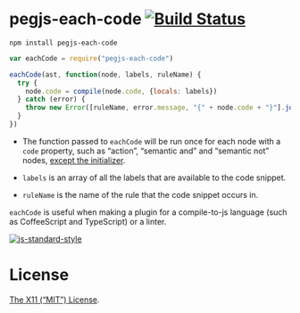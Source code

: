 pegjs-each-code [![Build Status](https://travis-ci.org/lydell/pegjs-each-code.svg?branch=master)](https://travis-ci.org/lydell/pegjs-each-code)
===============

`npm install pegjs-each-code`

```js
var eachCode = require("pegjs-each-code")

eachCode(ast, function(node, labels, ruleName) {
  try {
    node.code = compile(node.code, {locals: labels})
  } catch (error) {
    throw new Error([ruleName, error.message, "{" + node.code + "}"].join("\n\n"))
  }
})
```

- The function passed to `eachCode` will be run once for each node with a
  `code` property, such as “action”, “semantic and” and “semantic not” nodes,
  [except the initializer](changelog.md#why-not-the-initializer).

- `labels` is an array of all the labels that are available to the code
  snippet.

- `ruleName` is the name of the rule that the code snippet occurs in.

`eachCode` is useful when making a plugin for a compile-to-js language (such as
CoffeeScript and TypeScript) or a linter.

[![js-standard-style](https://cdn.rawgit.com/feross/standard/master/badge.svg)](https://github.com/feross/standard)


License
=======

[The X11 (“MIT”) License](LICENSE).
